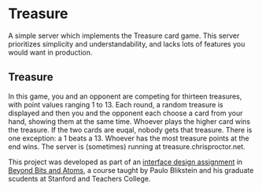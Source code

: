 # Treasure

A simple server which implements the Treasure card game. This server prioritizes simplicity 
and understandability, and lacks lots of features you would want in production. 


## Treasure
In this game, you and an opponent are competing for thirteen treasures, with point values ranging 1 to 13. Each round, a random treasure is displayed and then you and the opponent each choose a card from your hand, showing them at the same time. Whoever plays the higher card wins the treasure. If the two cards are euqal, nobody gets that treasure. There is one exception: a 1 beats a 13. Whoever has the most treasure points at the end wins. The server is (sometimes) running at treasure.chrisproctor.net. 

This project was developed as part of an [interface design assignment](http://beyondbitsandatoms.org/interface-design.html) in [Beyond Bits and Atoms](http://beyondbitsandatoms.org/), a course taught by Paulo Blikstein and his graduate scudents at Stanford and Teachers College. 
